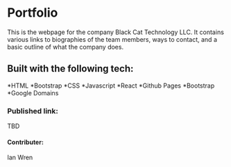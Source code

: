 # Portfolio

This is the webpage for the company Black Cat Technology LLC.  It contains various links to biographies of the team members, ways to contact, and 
a basic outline of what the company does.

## Built with the following tech:

*HTML
*Bootstrap
*CSS
*Javascript
*React
*Github Pages
*Bootstrap
*Google Domains


### Published link:
<!-- https://ianwren.dev -->
TBD

#### Contributer:

Ian Wren
